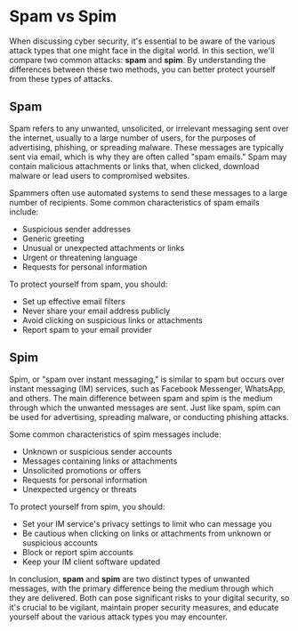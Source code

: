 # Spam vs Spim

When discussing cyber security, it's essential to be aware of the various attack types that one might face in the digital world. In this section, we'll compare two common attacks: **spam** and **spim**. By understanding the differences between these two methods, you can better protect yourself from these types of attacks.

## Spam

Spam refers to any unwanted, unsolicited, or irrelevant messaging sent over the internet, usually to a large number of users, for the purposes of advertising, phishing, or spreading malware. These messages are typically sent via email, which is why they are often called "spam emails." Spam may contain malicious attachments or links that, when clicked, download malware or lead users to compromised websites.

Spammers often use automated systems to send these messages to a large number of recipients. Some common characteristics of spam emails include:

* Suspicious sender addresses
* Generic greeting
* Unusual or unexpected attachments or links
* Urgent or threatening language
* Requests for personal information

To protect yourself from spam, you should:

* Set up effective email filters
* Never share your email address publicly
* Avoid clicking on suspicious links or attachments
* Report spam to your email provider

## Spim

Spim, or "spam over instant messaging," is similar to spam but occurs over instant messaging (IM) services, such as Facebook Messenger, WhatsApp, and others. The main difference between spam and spim is the medium through which the unwanted messages are sent. Just like spam, spim can be used for advertising, spreading malware, or conducting phishing attacks.

Some common characteristics of spim messages include:

* Unknown or suspicious sender accounts
* Messages containing links or attachments
* Unsolicited promotions or offers
* Requests for personal information
* Unexpected urgency or threats

To protect yourself from spim, you should:

* Set your IM service's privacy settings to limit who can message you
* Be cautious when clicking on links or attachments from unknown or suspicious accounts
* Block or report spim accounts
* Keep your IM client software updated

In conclusion, **spam** and **spim** are two distinct types of unwanted messages, with the primary difference being the medium through which they are delivered. Both can pose significant risks to your digital security, so it's crucial to be vigilant, maintain proper security measures, and educate yourself about the various attack types you may encounter.